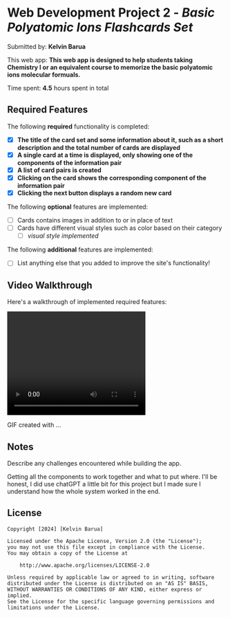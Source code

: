 ﻿# Web Development Project 2 - *Basic Polyatomic Ions Flashcards Set*

Submitted by: **Kelvin Barua**

This web app: **This web app is designed to help students taking Chemistry I or an equivalent course to memorize the basic polyatomic ions molecular formuals.**

Time spent: **4.5** hours spent in total

## Required Features

The following **required** functionality is completed:

- [X] **The title of the card set and some information about it, such as a short description and the total number of cards are displayed**
- [X] **A single card at a time is displayed, only showing one of the components of the information pair**
- [X] **A list of card pairs is created**
- [X] **Clicking on the card shows the corresponding component of the information pair**
- [X] **Clicking the next button displays a random new card**

The following **optional** features are implemented:

- [ ] Cards contains images in addition to or in place of text
- [ ] Cards have different visual styles such as color based on their category
  - [ ] *visual style implemented*

The following **additional** features are implemented:

* [ ] List anything else that you added to improve the site's functionality!

## Video Walkthrough

Here's a walkthrough of implemented required features:

<video width="320" height="240" controls>
  <source src="[Project2/src/assets/Untitled video - Made with Clipchamp.mp4](https://github.com/KelvinBarua/web102-Projects/blob/fe4a636712aab517ee5b6001365e9931363dcde7/Project2/src/assets/Untitled%20video%20-%20Made%20with%20Clipchamp.mp4)" type="video/mp4">
</video>

<!-- Replace this with whatever GIF tool you used! -->
GIF created with ...  
<!-- Recommended tools:
[Kap](https://getkap.co/) for macOS
[ScreenToGif](https://www.screentogif.com/) for Windows
[peek](https://github.com/phw/peek) for Linux. -->

## Notes

Describe any challenges encountered while building the app.

Getting all the components to work together and what to put where. I'll be honest, I did use chatGPT a little bit for this project but I made sure I understand how the whole system worked in the end. 

## License

    Copyright [2024] [Kelvin Barua]

    Licensed under the Apache License, Version 2.0 (the "License");
    you may not use this file except in compliance with the License.
    You may obtain a copy of the License at

        http://www.apache.org/licenses/LICENSE-2.0

    Unless required by applicable law or agreed to in writing, software
    distributed under the License is distributed on an "AS IS" BASIS,
    WITHOUT WARRANTIES OR CONDITIONS OF ANY KIND, either express or implied.
    See the License for the specific language governing permissions and
    limitations under the License.
